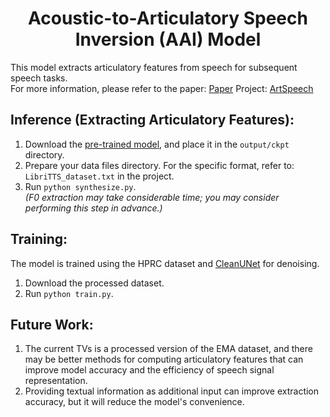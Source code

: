 <div align="center">
<h1>
<b>
Acoustic-to-Articulatory Speech Inversion (AAI) Model
</b>
</h1>
</div>



This model extracts articulatory features from speech for subsequent speech tasks.  
For more information, please refer to the paper: <a href="https://dl.acm.org/doi/10.1145/3664647.3681097" target="_blank">Paper</a>
Project: <a href="https://github.com/Zhongxu-Wang/ArtSpeech?tab=readme-ov-file" target="_blank">ArtSpeech</a>

## Inference (Extracting Articulatory Features):

1. Download the <a href="https://drive.google.com/file/d/1wxs1OoBsTTRMuMP2OQ6f2m9WpgdQIkIB/view?usp=drive_link" target="_blank">pre-trained model</a>, and place it in the `output/ckpt` directory.
2. Prepare your data files directory. For the specific format, refer to: `LibriTTS_dataset.txt` in the project.
3. Run `python synthesize.py`.  
   *(F0 extraction may take considerable time; you may consider performing this step in advance.)*

## Training:

The model is trained using the HPRC dataset and <a href="https://github.com/NVIDIA/CleanUNet" target="_blank">CleanUNet</a> for denoising.

1. Download the processed dataset.
2. Run `python train.py`.

## Future Work:

1. The current TVs is a processed version of the EMA dataset, and there may be better methods for computing articulatory features that can improve model accuracy and the efficiency of speech signal representation.
2. Providing textual information as additional input can improve extraction accuracy, but it will reduce the model's convenience.
